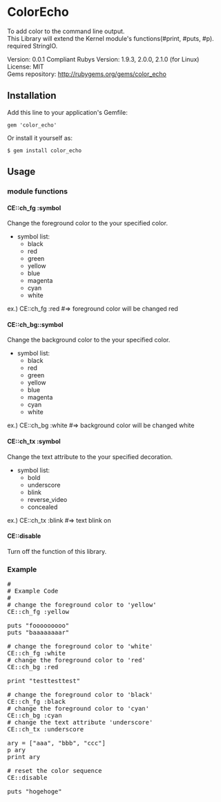 # ColorEcho
To add color to the command line output.  
This Library will extend the Kernel module's functions(#print, #puts, #p).   
required StringIO.   

Version: 0.0.1
Compliant Rubys Version: 1.9.3, 2.0.0, 2.1.0 (for Linux)  
License: MIT  
Gems repository: http://rubygems.org/gems/color_echo

## Installation

Add this line to your application's Gemfile:

    gem 'color_echo'

Or install it yourself as:

    $ gem install color_echo

## Usage

### module functions
#### CE::ch_fg :symbol
Change the foreground color to the your specified color.  

* symbol list:    
    * black  
    * red   
    * green   
    * yellow  
    * blue   
    * magenta  
    * cyan  
    * white  

ex.) CE::ch_fg :red #=> foreground color will be changed red  


#### CE::ch_bg::symbol   
Change the background color to the your specified color.  

* symbol list:    
    * black  
    * red   
    * green   
    * yellow  
    * blue   
    * magenta  
    * cyan  
    * white  

ex.) CE::ch_bg :white #=> background color will be changed white  

#### CE::ch_tx :symbol   
Change the text attribute to the your specified decoration. 

* symbol list:    
    * bold  
    * underscore  
    * blink    
    * reverse_video 
    * concealed   

ex.) CE::ch_tx :blink #=> text blink on

#### CE::disable   
Turn off the function of this library.   

### Example
<pre>
#
# Example Code
#
# change the foreground color to 'yellow'
CE::ch_fg :yellow

puts "fooooooooo"
puts "baaaaaaaar"

# change the foreground color to 'white'
CE::ch_fg :white
# change the foreground color to 'red'
CE::ch_bg :red

print "testtesttest"

# change the foreground color to 'black'
CE::ch_fg :black
# change the foreground color to 'cyan'
CE::ch_bg :cyan
# change the text attribute 'underscore'
CE::ch_tx :underscore

ary = ["aaa", "bbb", "ccc"]
p ary
print ary

# reset the color sequence
CE::disable

puts "hogehoge"
</pre>


